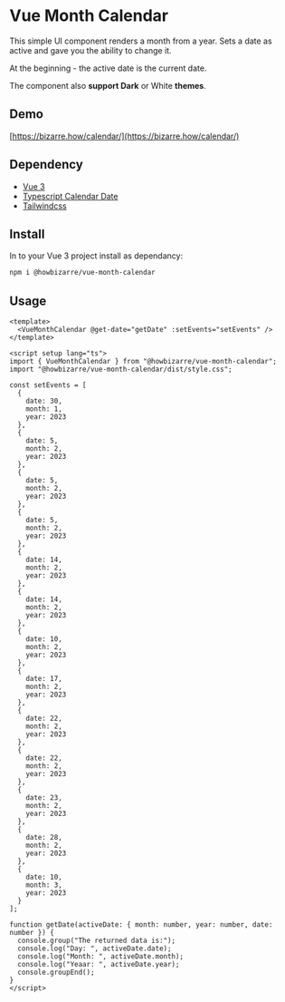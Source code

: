 # Vue Month Calendar

This simple UI component renders a month from a year. Sets a date as active and gave you the ability to change it.

At the beginning - the active date is the current date.

The component also **support Dark** or White **themes**.

## Demo

[https://bizarre.how/calendar/](https://bizarre.how/calendar/)

## Dependency

- [Vue 3](https://vuejs.org/)
- [Typescript Calendar Date](https://github.com/tskj/typescript-calendar-date)
- [Tailwindcss](https://tailwindcss.com/)

## Install

In to your Vue 3 project install as dependancy:

```sh
npm i @howbizarre/vue-month-calendar
```

## Usage

```javasciprt
<template>
  <VueMonthCalendar @get-date="getDate" :setEvents="setEvents" />
</template>

<script setup lang="ts">
import { VueMonthCalendar } from "@howbizarre/vue-month-calendar";
import "@howbizarre/vue-month-calendar/dist/style.css";

const setEvents = [
  {
    date: 30,
    month: 1,
    year: 2023
  },
  {
    date: 5,
    month: 2,
    year: 2023
  },
  {
    date: 5,
    month: 2,
    year: 2023
  },
  {
    date: 5,
    month: 2,
    year: 2023
  },
  {
    date: 14,
    month: 2,
    year: 2023
  },
  {
    date: 14,
    month: 2,
    year: 2023
  },
  {
    date: 10,
    month: 2,
    year: 2023
  },
  {
    date: 17,
    month: 2,
    year: 2023
  },
  {
    date: 22,
    month: 2,
    year: 2023
  },
  {
    date: 22,
    month: 2,
    year: 2023
  },
  {
    date: 23,
    month: 2,
    year: 2023
  },
  {
    date: 28,
    month: 2,
    year: 2023
  },
  {
    date: 10,
    month: 3,
    year: 2023
  }
];

function getDate(activeDate: { month: number, year: number, date: number }) {
  console.group("The returned data is:");
  console.log("Day: ", activeDate.date);
  console.log("Month: ", activeDate.month);
  console.log("Yeaar: ", activeDate.year);
  console.groupEnd();
}
</script>
```
